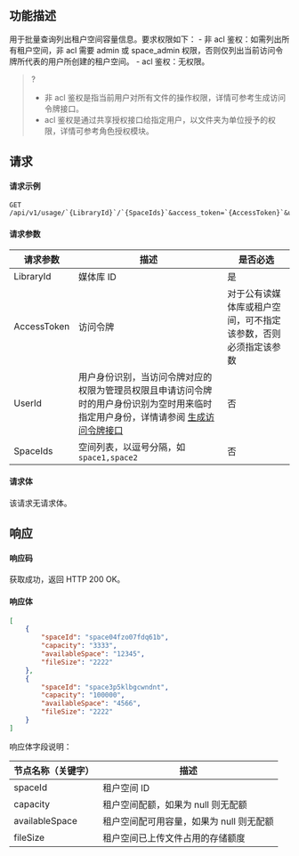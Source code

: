 ## 功能描述

用于批量查询列出租户空间容量信息。要求权限如下：
    - 非 acl 鉴权：如需列出所有租户空间，非 acl 需要 admin 或 space_admin 权限，否则仅列出当前访问令牌所代表的用户所创建的租户空间。
    - acl 鉴权：无权限。

>?
>- 非 acl 鉴权是指当前用户对所有文件的操作权限，详情可参考生成访问令牌接口。
>- acl 鉴权是通过共享授权接口给指定用户，以文件夹为单位授予的权限，详情可参考角色授权模块。
>

## 请求

#### 请求示例

```
GET /api/v1/usage/`{LibraryId}`/`{SpaceIds}`&access_token=`{AccessToken}`&user_id=`{UserId}`
```

#### 请求参数

| 请求参数     | 描述    | 是否必选      |
|  -----|  ---| -----|
|LibraryId|媒体库 ID|  是  |
|AccessToken|访问令牌|对于公有读媒体库或租户空间，可不指定该参数，否则必须指定该参数|
|UserId|用户身份识别，当访问令牌对应的权限为管理员权限且申请访问令牌时的用户身份识别为空时用来临时指定用户身份，详情请参阅 [生成访问令牌接口](https://cloud.tencent.com/document/product/1339/71159) |否|
|SpaceIds|空间列表，以逗号分隔，如 `space1,space2`  | 否|

#### 请求体

该请求无请求体。

## 响应

#### 响应码

获取成功，返回 HTTP 200 OK。

#### 响应体


```json
[
    {
        "spaceId": "space04fzo07fdq61b",
        "capacity": "3333",
        "availableSpace": "12345",
        "fileSize": "2222"
    },
    {
        "spaceId": "space3p5klbgcwndnt",
        "capacity": "100000",
        "availableSpace": "4566",
        "fileSize": "2222"
    }
]
```

响应体字段说明：


| 节点名称（关键字）     |描述                            |
| ---------------------- | ------ | 
|spaceId|租户空间 ID|
|capacity|租户空间配额，如果为 null 则无配额|
|availableSpace|租户空间配可用容量，如果为 null 则无配额|
| fileSize|租户空间已上传文件占用的存储额度|
